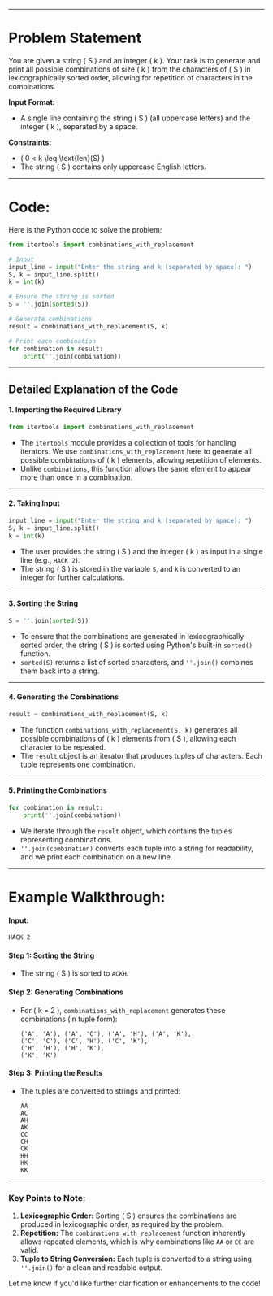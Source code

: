 -----------------------------------------

# Problem Statement
You are given a string \( S \) and an integer \( k \). Your task is to generate and print all possible combinations of size \( k \) from the characters of \( S \) in lexicographically sorted order, allowing for repetition of characters in the combinations.

**Input Format:**
- A single line containing the string \( S \) (all uppercase letters) and the integer \( k \), separated by a space.

**Constraints:**
- \( 0 < k \leq \text{len}(S) \)
- The string \( S \) contains only uppercase English letters.

---

# Code:
Here is the Python code to solve the problem:

```python
from itertools import combinations_with_replacement

# Input
input_line = input("Enter the string and k (separated by space): ")
S, k = input_line.split()
k = int(k)

# Ensure the string is sorted
S = ''.join(sorted(S))

# Generate combinations
result = combinations_with_replacement(S, k)

# Print each combination
for combination in result:
    print(''.join(combination))
```

---

## Detailed Explanation of the Code

#### **1. Importing the Required Library**
```python
from itertools import combinations_with_replacement
```
- The `itertools` module provides a collection of tools for handling iterators. We use `combinations_with_replacement` here to generate all possible combinations of \( k \) elements, allowing repetition of elements.
- Unlike `combinations`, this function allows the same element to appear more than once in a combination.

---

#### **2. Taking Input**
```python
input_line = input("Enter the string and k (separated by space): ")
S, k = input_line.split()
k = int(k)
```
- The user provides the string \( S \) and the integer \( k \) as input in a single line (e.g., `HACK 2`).
- The string \( S \) is stored in the variable `S`, and `k` is converted to an integer for further calculations.

---

#### **3. Sorting the String**
```python
S = ''.join(sorted(S))
```
- To ensure that the combinations are generated in lexicographically sorted order, the string \( S \) is sorted using Python's built-in `sorted()` function. 
- `sorted(S)` returns a list of sorted characters, and `''.join()` combines them back into a string.

---

#### **4. Generating the Combinations**
```python
result = combinations_with_replacement(S, k)
```
- The function `combinations_with_replacement(S, k)` generates all possible combinations of \( k \) elements from \( S \), allowing each character to be repeated.
- The `result` object is an iterator that produces tuples of characters. Each tuple represents one combination.

---

#### **5. Printing the Combinations**
```python
for combination in result:
    print(''.join(combination))
```
- We iterate through the `result` object, which contains the tuples representing combinations.
- `''.join(combination)` converts each tuple into a string for readability, and we print each combination on a new line.

---

# Example Walkthrough:

#### **Input:**
```
HACK 2
```

#### **Step 1: Sorting the String**
- The string \( S \) is sorted to `ACKH`.

#### **Step 2: Generating Combinations**
- For \( k = 2 \), `combinations_with_replacement` generates these combinations (in tuple form):
  ```
  ('A', 'A'), ('A', 'C'), ('A', 'H'), ('A', 'K'),
  ('C', 'C'), ('C', 'H'), ('C', 'K'),
  ('H', 'H'), ('H', 'K'),
  ('K', 'K')
  ```

#### **Step 3: Printing the Results**
- The tuples are converted to strings and printed:
  ```
  AA
  AC
  AH
  AK
  CC
  CH
  CK
  HH
  HK
  KK
  ```

---

### Key Points to Note:
1. **Lexicographic Order:** Sorting \( S \) ensures the combinations are produced in lexicographic order, as required by the problem.
2. **Repetition:** The `combinations_with_replacement` function inherently allows repeated elements, which is why combinations like `AA` or `CC` are valid.
3. **Tuple to String Conversion:** Each tuple is converted to a string using `''.join()` for a clean and readable output.

Let me know if you'd like further clarification or enhancements to the code!
